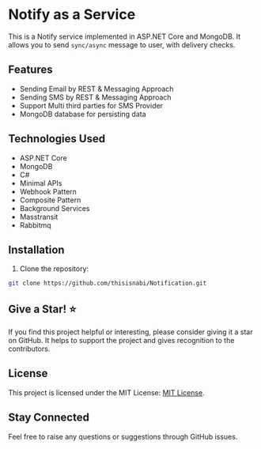 # Notify as a Service

This is a Notify service implemented in ASP.NET Core and MongoDB. It allows you to send `sync/async` message to user, with delivery checks.

## Features

- Sending Email by REST & Messaging Approach
- Sending SMS by REST & Messaging Approach
- Support Multi third parties for SMS Provider
- MongoDB database for persisting data

## Technologies Used

- ASP.NET Core
- MongoDB
- C#
- Minimal APIs
- Webhook Pattern
- Composite Pattern
- Background Services
- Masstransit
- Rabbitmq

## Installation

1. Clone the repository:

```bash
git clone https://github.com/thisisnabi/Notification.git
```

## Give a Star! ⭐
If you find this project helpful or interesting, please consider giving it a star on GitHub. It helps to support the project and gives recognition to the contributors.


## License
This project is licensed under the MIT License: [MIT License](https://opensource.org/licenses/MIT).

## Stay Connected
Feel free to raise any questions or suggestions through GitHub issues.
